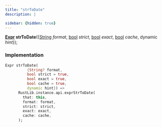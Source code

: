 ```yaml
---
title: "strToDate"
description: |

sidebar: {hidden: true}
---
```

<span class="dart-code"><strong>[Expr] strToDate</strong>({<span class="nobr">[String] <i>format</i></span>, <span class="nobr">[bool] <i>strict</i></span>, <span class="nobr">[bool] <i>exact</i></span>, <span class="nobr">[bool] <i>cache</i></span>, <span class="nobr">dynamic <i>hint</i></span>});</span>


### Implementation
```dart
Expr strToDate(
          {String? format,
          bool strict = true,
          bool exact = true,
          bool cache = true,
          dynamic hint}) =>
      RustLib.instance.api.exprStrToDate(
        that: this,
        format: format,
        strict: strict,
        exact: exact,
        cache: cache,
      );
```

[Expr]: /reference/classes/expr/
[String]: https://api.flutter.dev/flutter/dart-core/String-class.html
[bool]: https://api.flutter.dev/flutter/dart-core/bool-class.html